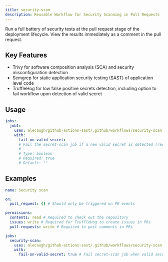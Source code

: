 ```yaml
---
title: security-scan
description: Reusable Workflow for Security Scanning in Pull Requests
---
```


Run a full battery of security tests at the pull request stage of the deployment lifecycle. View the results immediately as a comment in the pull request.

## Key Features

- Trivy for software composition analysis (SCA) and security misconfiguration detection
- Semgrep for static application security testing (SAST) of application level code
- TruffleHog for low false positive secrets detection, including option to fail workflow upon detection of valid secret

<!-- action-docs-usage source=".github/workflows/security-scan.yml" project="alecaugh/github-actions-sast/.github/workflows/security-scan.yml" version="v1" -->
## Usage

```yaml
jobs:
  job1:
    uses: alecaugh/github-actions-sast/.github/workflows/security-scan.yml@v1
    with:
      fail-on-valid-secret:
      # Fail the secret-scan job if a new valid secret is detected (recommended).
      #
      # Type: boolean
      # Required: true
      # Default: ""
```
<!-- action-docs-usage source=".github/workflows/security-scan.yml" project="alecaugh/github-actions-sast/.github/workflows/security-scan.yml" version="v1" -->

## Examples

```yaml
name: Security scan

on:
  pull_request: {} # Should only be triggered on PR events

permissions:
  contents: read # Required to check out the repository
  issues: write # Required for TruffleHog to create issues in PRs
  pull-requests: write # Required to post comments in PRs

jobs:
  security-scan:
    uses: alecaugh/github-actions-sast/.github/workflows/security-scan.yml@v1
    with:
      fail-on-valid-secret: true # Fail secret-scan job when valid secret detected (recommended)
```